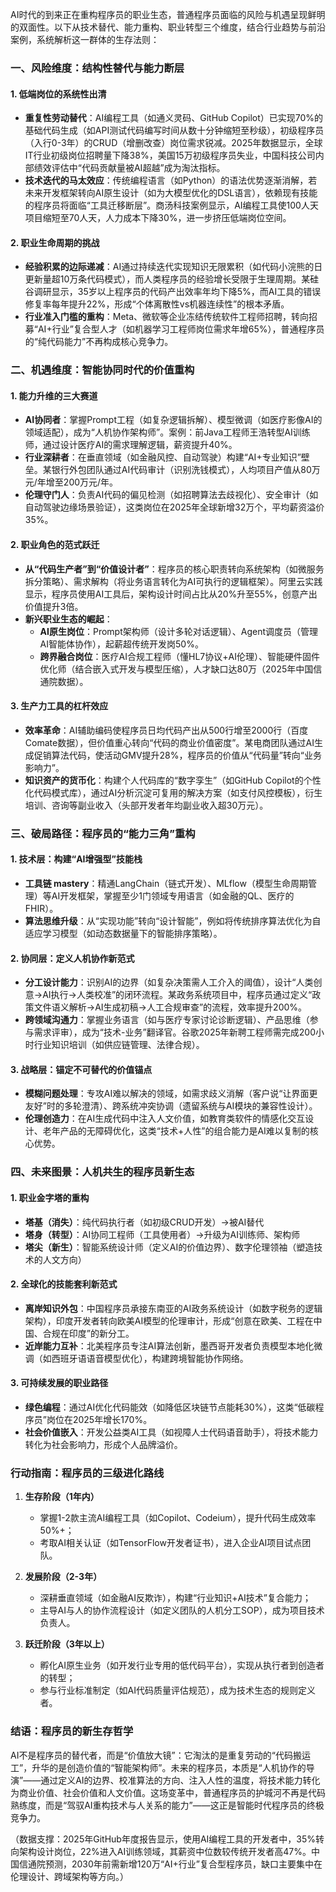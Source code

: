 
AI时代的到来正在重构程序员的职业生态，普通程序员面临的风险与机遇呈现鲜明的双面性。以下从技术替代、能力重构、职业转型三个维度，结合行业趋势与前沿案例，系统解析这一群体的生存法则：


### 一、风险维度：结构性替代与能力断层
#### 1. 低端岗位的系统性出清
- **重复性劳动替代**：AI编程工具（如通义灵码、GitHub Copilot）已实现70%的基础代码生成（如API测试代码编写时间从数十分钟缩短至秒级），初级程序员（入行0-3年）的CRUD（增删改查）岗位需求锐减。2025年数据显示，全球IT行业初级岗位招聘量下降38%，美国15万初级程序员失业，中国科技公司内部绩效评估中“代码贡献量被AI超越”成为淘汰指标。
- **技术迭代的马太效应**：传统编程语言（如Python）的语法优势逐渐消解，若未来开发框架转向AI原生设计（如为大模型优化的DSL语言），依赖现有技能的程序员将面临“工具迁移断层”。商汤科技案例显示，AI编程工具使100人天项目缩短至70人天，人力成本下降30%，进一步挤压低端岗位空间。

#### 2. 职业生命周期的挑战
- **经验积累的边际递减**：AI通过持续迭代实现知识无限累积（如代码小浣熊的日更新量超10万条代码模式），而人类程序员的经验增长受限于生理周期。某硅谷调研显示，35岁以上程序员的代码产出效率年均下降5%，而AI工具的错误修复率每年提升22%，形成“个体离散性vs机器连续性”的根本矛盾。
- **行业准入门槛的重构**：Meta、微软等企业冻结传统软件工程师招聘，转向招募“AI+行业”复合型人才（如机器学习工程师岗位需求年增65%），普通程序员的“纯代码能力”不再构成核心竞争力。


### 二、机遇维度：智能协同时代的价值重构
#### 1. 能力升维的三大赛道
- **AI协同者**：掌握Prompt工程（如复杂逻辑拆解）、模型微调（如医疗影像AI的领域适配），成为“人机协作架构师”。案例：前Java工程师王浩转型AI训练师，通过设计医疗AI的需求理解逻辑，薪资提升40%。
- **行业深耕者**：在垂直领域（如金融风控、自动驾驶）构建“AI+专业知识”壁垒。某银行外包团队通过AI代码审计（识别洗钱模式），人均项目产值从80万元/年增至200万元/年。
- **伦理守门人**：负责AI代码的偏见检测（如招聘算法去歧视化）、安全审计（如自动驾驶边缘场景验证），这类岗位在2025年全球新增32万个，平均薪资溢价35%。

#### 2. 职业角色的范式跃迁
- **从“代码生产者”到“价值设计者”**：程序员的核心职责转向系统架构（如微服务拆分策略）、需求解构（将业务语言转化为AI可执行的逻辑框架）。阿里云实践显示，程序员使用AI工具后，架构设计时间占比从20%升至55%，创意产出价值提升3倍。
- **新兴职业生态的崛起**：  
  - **AI原生岗位**：Prompt架构师（设计多轮对话逻辑）、Agent调度员（管理AI智能体协作），起薪超传统开发岗50%。  
  - **跨界融合岗位**：医疗AI合规工程师（懂HL7协议+AI伦理）、智能硬件固件优化师（结合嵌入式开发与模型压缩），人才缺口达80万（2025年中国信通院数据）。

#### 3. 生产力工具的杠杆效应
- **效率革命**：AI辅助编码使程序员日均代码产出从500行增至2000行（百度Comate数据），但价值重心转向“代码的商业价值密度”。某电商团队通过AI生成促销算法代码，使活动GMV提升28%，程序员的价值从“代码量”转向“业务影响力”。
- **知识资产的货币化**：构建个人代码库的“数字孪生”（如GitHub Copilot的个性化代码模式库），通过AI分析沉淀可复用的解决方案（如支付风控模板），衍生培训、咨询等副业收入（头部开发者年均副业收入超30万元）。


### 三、破局路径：程序员的“能力三角”重构
#### 1. 技术层：构建“AI增强型”技能栈
- **工具链 mastery**：精通LangChain（链式开发）、MLflow（模型生命周期管理）等AI开发框架，掌握至少1门领域专用语言（如金融的QL、医疗的FHIR）。  
- **算法思维升级**：从“实现功能”转向“设计智能”，例如将传统排序算法优化为自适应学习模型（如动态数据量下的智能排序策略）。

#### 2. 协同层：定义人机协作新范式
- **分工设计能力**：识别AI的边界（如复杂决策需人工介入的阈值），设计“人类创意→AI执行→人类校准”的闭环流程。某政务系统项目中，程序员通过定义“政策文件语义解析→AI生成初稿→人工合规审查”的流程，效率提升200%。
- **跨领域沟通力**：掌握业务语言（如与医疗专家讨论诊断逻辑）、产品思维（参与需求评审），成为“技术-业务”翻译官。谷歌2025年新聘工程师需完成200小时行业知识培训（如供应链管理、法律合规）。

#### 3. 战略层：锚定不可替代的价值锚点
- **模糊问题处理**：专攻AI难以解决的领域，如需求歧义消解（客户说“让界面更友好”时的多轮澄清）、跨系统冲突协调（遗留系统与AI模块的兼容性设计）。
- **伦理创造力**：在AI生成代码中注入人文价值，如教育类软件的情感化交互设计、老年产品的无障碍优化，这类“技术+人性”的组合能力是AI难以复制的核心优势。


### 四、未来图景：人机共生的程序员新生态
#### 1. 职业金字塔的重构
- **塔基（消失）**：纯代码执行者（如初级CRUD开发）→被AI替代  
- **塔身（转型）**：AI协同工程师（工具使用者）→升级为AI训练师、架构师  
- **塔尖（新生）**：智能系统设计师（定义AI的价值边界）、数字伦理领袖（塑造技术的人文方向）

#### 2. 全球化的技能套利新范式
- **离岸知识外包**：中国程序员承接东南亚的AI政务系统设计（如数字税务的逻辑架构），印度开发者转向欧美AI模型的伦理审计，形成“创意在欧美、工程在中国、合规在印度”的新分工。
- **近岸能力互补**：北美程序员专注AI算法创新，墨西哥开发者负责模型本地化微调（如西班牙语语音模型优化），构建跨境智能协作网络。

#### 3. 可持续发展的职业路径
- **绿色编程**：通过AI优化代码能效（如降低区块链节点能耗30%），这类“低碳程序员”岗位在2025年增长170%。
- **社会价值嵌入**：开发公益类AI工具（如视障人士代码语音助手），将技术能力转化为社会影响力，形成个人品牌溢价。


### 行动指南：程序员的三级进化路线
1. **生存阶段（1年内）**  
   - 掌握1-2款主流AI编程工具（如Copilot、Codeium），提升代码生成效率50%+；  
   - 考取AI相关认证（如TensorFlow开发者证书），进入企业AI项目试点团队。

2. **发展阶段（2-3年）**  
   - 深耕垂直领域（如金融AI反欺诈），构建“行业知识+AI技术”复合能力；  
   - 主导AI与人的协作流程设计（如定义团队的人机分工SOP），成为项目技术负责人。

3. **跃迁阶段（3年以上）**  
   - 孵化AI原生业务（如开发行业专用的低代码平台），实现从执行者到创造者的转型；  
   - 参与行业标准制定（如AI代码质量评估规范），成为技术生态的规则定义者。


### 结语：程序员的新生存哲学
AI不是程序员的替代者，而是“价值放大镜”：它淘汰的是重复劳动的“代码搬运工”，升华的是创造价值的“智能架构师”。未来的程序员，本质是“人机协作的导演”——通过定义AI的边界、校准算法的方向、注入人性的温度，将技术能力转化为商业价值、社会价值和人文价值。这场变革中，普通程序员的护城河不再是代码熟练度，而是“驾驭AI重构技术与人关系的能力”——这正是智能时代程序员的终极竞争力。

（数据支撑：2025年GitHub年度报告显示，使用AI编程工具的开发者中，35%转向架构设计岗位，22%进入AI训练领域，其薪资中位数较传统开发者高47%。中国信通院预测，2030年前需新增120万“AI+行业”复合型程序员，缺口主要集中在伦理设计、跨域架构等方向。）